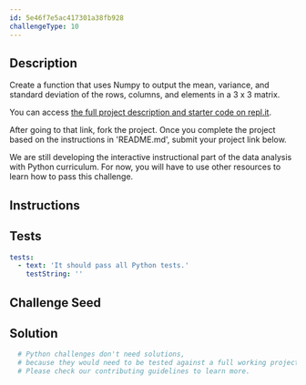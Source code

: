 ```yaml
---
id: 5e46f7e5ac417301a38fb928
challengeType: 10
---
```


## Description
<section id='description'>
Create a function that uses Numpy to output the mean, variance, and standard deviation of the rows, columns, and elements in a 3 x 3 matrix.

You can access <a href='https://repl.it/@freeCodeCamp/fcc-mean-var-std' target='_blank'>the full project description and starter code on repl.it</a>.

After going to that link, fork the project. Once you complete the project based on the instructions in 'README.md', submit your project link below.

We are still developing the interactive instructional part of the data analysis with Python curriculum. For now, you will have to use other resources to learn how to pass this challenge.
</section>

## Instructions
<section id='instructions'>

</section>

## Tests
<section id='tests'>

```yml
tests:
  - text: 'It should pass all Python tests.'
    testString: ''

```

</section>

## Challenge Seed
<section id='challengeSeed'>

</section>

## Solution
<section id='solution'>

```py
  # Python challenges don't need solutions,
  # because they would need to be tested against a full working project.
  # Please check our contributing guidelines to learn more.
```

</section>
